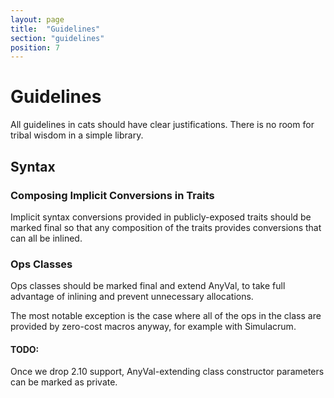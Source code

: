 ```yaml
---
layout: page
title:  "Guidelines"
section: "guidelines"
position: 7
---
```


# Guidelines

All guidelines in cats should have clear justifications. There is no room for tribal wisdom in a simple library.

## Syntax

### Composing Implicit Conversions in Traits

Implicit syntax conversions provided in publicly-exposed traits should be marked final 
so that any composition of the traits provides conversions that can all be inlined.

### Ops Classes

Ops classes should be marked final and extend AnyVal, to take full advantage of inlining and prevent unnecessary allocations.

The most notable exception is the case where all of the ops in the class are provided by zero-cost macros anyway,
for example with Simulacrum.

#### TODO: 
Once we drop 2.10 support, AnyVal-extending class constructor parameters can be marked as private.